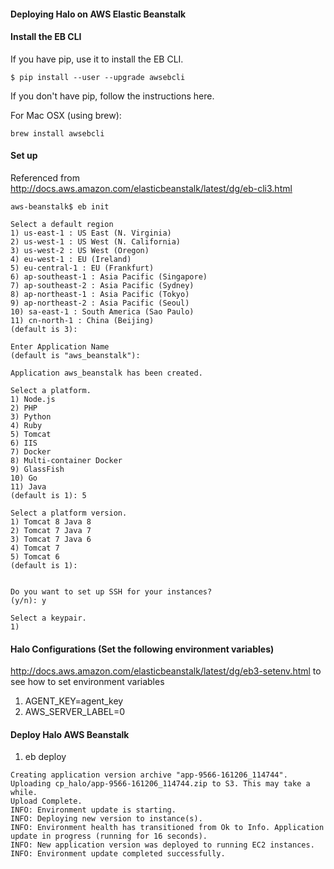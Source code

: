#### Deploying Halo on AWS Elastic Beanstalk

#### Install the EB CLI

If you have pip, use it to install the EB CLI.

    $ pip install --user --upgrade awsebcli

If you don't have pip, follow the instructions here.

For Mac OSX (using brew):

    brew install awsebcli
    
#### Set up 
Referenced from http://docs.aws.amazon.com/elasticbeanstalk/latest/dg/eb-cli3.html

```
aws-beanstalk$ eb init

Select a default region
1) us-east-1 : US East (N. Virginia)
2) us-west-1 : US West (N. California)
3) us-west-2 : US West (Oregon)
4) eu-west-1 : EU (Ireland)
5) eu-central-1 : EU (Frankfurt)
6) ap-southeast-1 : Asia Pacific (Singapore)
7) ap-southeast-2 : Asia Pacific (Sydney)
8) ap-northeast-1 : Asia Pacific (Tokyo)
9) ap-northeast-2 : Asia Pacific (Seoul)
10) sa-east-1 : South America (Sao Paulo)
11) cn-north-1 : China (Beijing)
(default is 3):

Enter Application Name
(default is "aws_beanstalk"):

Application aws_beanstalk has been created.

Select a platform.
1) Node.js
2) PHP
3) Python
4) Ruby
5) Tomcat
6) IIS
7) Docker
8) Multi-container Docker
9) GlassFish
10) Go
11) Java
(default is 1): 5

Select a platform version.
1) Tomcat 8 Java 8
2) Tomcat 7 Java 7
3) Tomcat 7 Java 6
4) Tomcat 7
5) Tomcat 6
(default is 1):


Do you want to set up SSH for your instances?
(y/n): y

Select a keypair.
1)
```

#### Halo Configurations (Set the following environment variables)
http://docs.aws.amazon.com/elasticbeanstalk/latest/dg/eb3-setenv.html to see how to set environment variables

1. AGENT_KEY=agent_key
2. AWS_SERVER_LABEL=0

#### Deploy Halo AWS Beanstalk

1. eb deploy

```
Creating application version archive "app-9566-161206_114744".
Uploading cp_halo/app-9566-161206_114744.zip to S3. This may take a while.
Upload Complete.
INFO: Environment update is starting.
INFO: Deploying new version to instance(s).
INFO: Environment health has transitioned from Ok to Info. Application update in progress (running for 16 seconds).
INFO: New application version was deployed to running EC2 instances.
INFO: Environment update completed successfully.
```

<!---

#CPTAGS:community-supported archive
#TBICON:images/partner-supported.png

-->
